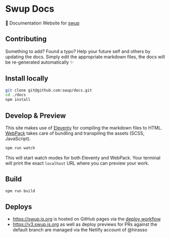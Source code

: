 # Swup Docs

:blue_book: Documentation Website for [swup](https://swup.js.org/)

## Contributing

Something to add? Found a typo? Help your future self and others by updating the docs. Simply edit the appropriate markdown files, the docs will be re-generated automatically ✨

## Install locally

```sh
git clone git@github.com:swup/docs.git
cd ./docs
npm install
```

## Develop & Preview

This site makes use of [Eleventy](https://github.com/11ty/eleventy) for compiling the markdown files to HTML. [WebPack](https://github.com/webpack/webpack) takes care of bundling and transpiling the assets (SCSS, JavaScript).

```sh
npm run watch
```

This will start watch modes for both Eleventy and WebPack.
Your terminal will print the exact `localhost` URL where you can preview your work.

## Build

```sh
npm run build
```

## Deploys

- https://swup.js.org is hosted on GitHub pages via the [deploy workflow](./.github/workflows/deploy.yml)
- https://v3.swup.js.org as well as deploy previews for PRs against the default branch are managed via the Netlify account of @hirasso
